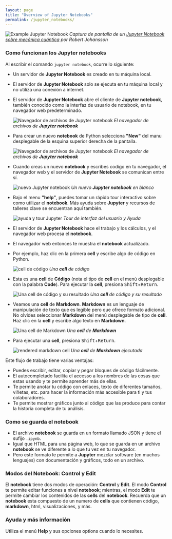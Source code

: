 ```yaml
---
layout: page
title: "Overview of Jupyter Notebooks"
permalink: /jupyter_notebooks/
---
```


![Example Jupyter Notebook](../fig/00_0_jupyter_notebook_example.jpg)
*Captura de pantalla de un [Jupyter Notebook sobre mecánica cuántica](https://github.com/jrjohansson/qutip-lectures) por Robert Johansson*

### Como funcionan los __Jupyter notebooks__

Al escribir el comando `jupyter notebook`, ocurre lo siguiente:

* Un servidor de __Jupyter Notebook__ es creado en tu máquina local.
* El servidor de  __Jupyter Notebook__ solo se ejecuta en tu máquina local
  y no utiliza una conexión a internet.
* El servidor de __Jupyter Notebook__ abre el cliente de __Jupyter notebook__, 
  también conocido como la interfaz de usuario de notebook, en tu navegador web
  predeterminado.


  ![Navegador de archivos de Jupyter notebook](../fig/00_1_jupyter_file_browser.png)
  *El navegador de archivos de __Jupyter notebook__*

* Para crear un nuevo __notebook__ de Python selecciona __"New"__ del manu 
  desplegable de la esquina superior derecha de la pantalla.

  ![Navegador de archivos de Jupyter notebook](../fig/00_2_jupyter_new_notebook.png)
  *El navegador de archivos de __Jupyter notebook__*

* Cuando creas un nuevo __notebook__ y escribes codigo en tu navegador, el 
  navegador web y el servidor de __Jupyter Notebook__ se comunican entre sí.

  ![nuevo Jupyter notebook](../fig/00_3_jupyter_blank_notebook.png)
  *Un nuevo __Jupyter notebook__ en blanco*

* Bajo el menu __"help"__, puedes tomar un rápido tour interactivo sobre como 
  utilizar el __notebook__. Más ayuda sobre __Jupyter__ y recursos de 
  talleres clave se encuentran aquí también. 

  ![ayuda y tour Jupyter](../fig/00_4_jupyter_tour_help.png)
  *Tour de interfaz del usuario y Ayuda*

* El servidor de __Jupyter Notebook__ hace el trabajo y los cálculos, y el navegador 
  web procesa el __notebook__.
* El navegador web entonces te muestra el __notebook__ actualizado.

* Por ejemplo, haz clic en la primera __cell__ y escribe algo de código en Python.

  ![cell de código](../fig/00_5_jupyter_code_before.png)
  *Una __cell__ de código*

* Esta es una __cell__ de **Código** (nota el tipo de __cell__ en el menú desplegable con la palabra **Code**).
  Para ejecutar la __cell__, presiona <kbd>Shift</kbd>+<kbd>Return</kbd>.

  ![Una __cell__ de código y su resultado](../fig/00_6_jupyter_code_after.png)
  *Una __cell__ de código y su resultado*

* Veamos una __cell__ de **Markdown**. __Markdown__ es un lenguaje de manipulación de 
  texto que es legible pero que ofrece formato adicional. No olvides 
  seleccionar **Markdown** del menú desplegable de tipo de __cell__. Haz clic 
  en la __cell__ y escribe algo texto en __Markdown__.

  ![Una __cell__ de __Markdown__](../fig/00_7_jupyter_markdown_before.png)
  *Una __cell__ de __Markdown__*

* Para ejecutar una __cell__, presiona <kbd>Shift</kbd>+<kbd>Return</kbd>.

  ![rendered markdown cell](../fig/00_8_jupyter_markdown_after.png)
  *Una __cell__ de __Markdown__ ejecutada*


Este flujo de trabajo tiene varias ventajas:

- Puedes escribir, editar, copiar y pegar bloques de código fácilmente.
- El autocompletado facilita el accesso a los nombres de las cosas que estas usando
  y te permite aprender más de ellas.
- Te permite anotar tu código con enlaces, texto de diferentes tamaños,
  viñetas, etc. para hacer la información más accesible para ti y tus
  colaboradores.
- Te permite mostrar gráficos junto al código que las produce para contar
  la historia completa de tu análisis.

### Como se guarda el __notebook__

* El archivo __notebook__ se guarda en un formato llamado JSON y tiene el 
  sufijo `.ipynb`.
* Igual que HTML para una página web, lo que se guarda en un archivo __notebook__
  se ve diferente a lo que tu vez en tu navegador.
* Pero este formato le permite a __Jupyter__ mezclar software (en muchos lenguajes)
  con documentación y gráficos, todo en un archivo.

### Modos del __Notebook__: __Control__ y __Edit__

El __notebook__ tiene dos modos de operación: __Control__ y __Edit__. El modo
__Control__ te permite editar funciones a nivel __notebook__; mientras, el modo
__Edit__ te permite cambiar los contenidos de las __cells__ del __notebook__.
Recuerda que un __notebook__ esta compuesto de un numero de __cells__ que contienen
código, __markdown__, html, visualizaciones, y más.

### Ayuda y más información

Utiliza el menú **Help** y sus opciones options cuando lo necesites.
